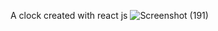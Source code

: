 A clock created with react js
![Screenshot (191)](https://github.com/vishalforwork/clock/assets/131588842/5f5cc517-dfa9-4dce-9997-9d038ed891ac)
